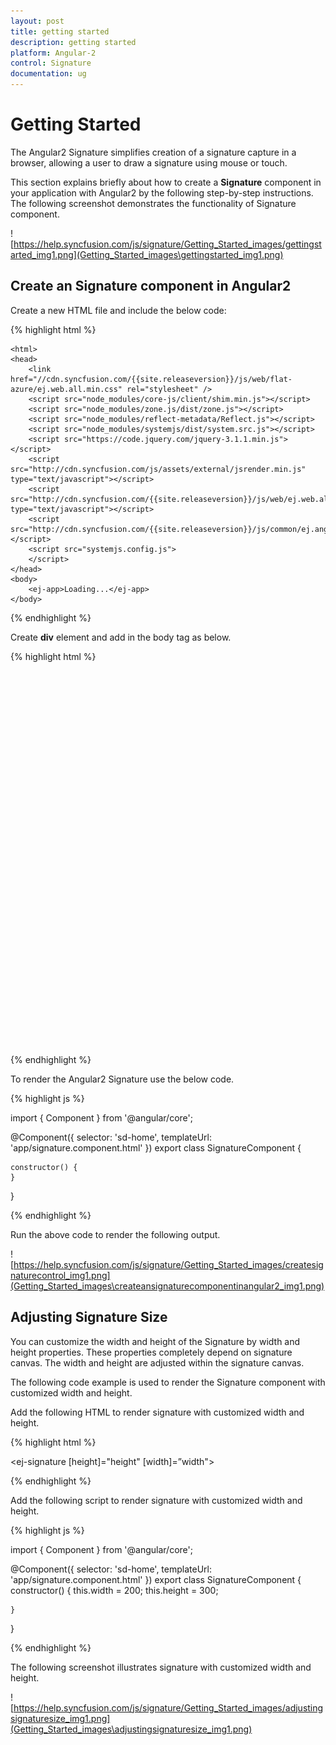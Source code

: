 ```yaml
---
layout: post
title: getting started
description: getting started
platform: Angular-2
control: Signature
documentation: ug
---
```


# Getting Started

The Angular2 Signature simplifies creation of a signature capture in a browser, allowing a user to draw a signature using mouse or touch.

This section explains briefly about how to create a **Signature** component in your application with Angular2 by the following step-by-step instructions. The following screenshot demonstrates the functionality of Signature component.

![https://help.syncfusion.com/js/signature/Getting_Started_images/gettingstarted_img1.png](Getting_Started_images\gettingstarted_img1.png)

## Create an Signature component in Angular2

Create a new HTML file and include the below code:

{% highlight html %}

  <!DOCTYPE html>
    <html>
    <head>
        <link href="//cdn.syncfusion.com/{{site.releaseversion}}/js/web/flat-azure/ej.web.all.min.css" rel="stylesheet" />
        <script src="node_modules/core-js/client/shim.min.js"></script>
        <script src="node_modules/zone.js/dist/zone.js"></script>
        <script src="node_modules/reflect-metadata/Reflect.js"></script>
        <script src="node_modules/systemjs/dist/system.src.js"></script>
        <script src="https://code.jquery.com/jquery-3.1.1.min.js"></script>
        <script src="http://cdn.syncfusion.com/js/assets/external/jsrender.min.js" type="text/javascript"></script>
        <script src="http://cdn.syncfusion.com/{{site.releaseversion}}/js/web/ej.web.all.min.js" type="text/javascript"></script>
        <script src="http://cdn.syncfusion.com/{{site.releaseversion}}/js/common/ej.angular2.min.js"></script>
        <script src="systemjs.config.js">
        </script>
    </head>
    <body>
        <ej-app>Loading...</ej-app>
    </body>



{% endhighlight %}



Create **div** element and add in the body tag as below.

{% highlight html %}

  <div style="width:300px;height:600px;">

<ej-signature > </ej-signature>
        </div>



{% endhighlight %}



To render the Angular2 Signature use the below code.

{% highlight js %}


import { Component } from '@angular/core';

@Component({
    selector: 'sd-home',
    templateUrl: 'app/signature.component.html'
})
export class SignatureComponent {

    constructor() {
    }
}


{% endhighlight %}



Run the above code to render the following output.

![https://help.syncfusion.com/js/signature/Getting_Started_images/createsignaturecontrol_img1.png](Getting_Started_images\createansignaturecomponentinangular2_img1.png)



## Adjusting Signature Size

You can customize the width and height of the Signature by width and height properties. These properties completely depend on signature canvas. The width and height are adjusted within the signature canvas.

The following code example is used to render the Signature component with customized width and height.

Add the following HTML to render signature with customized width and height.

{% highlight html %}


 <ej-signature [height]="height" [width]=”width">
    </ej-signature>


{% endhighlight %}



Add the following script to render signature with customized width and height.

{% highlight js %}

import { Component } from '@angular/core';

@Component({
    selector: 'sd-home',
    templateUrl: 'app/signature.component.html'
})
export class SignatureComponent {
    constructor() {
        this.width = 200;
        this.height = 300;

    }
}


{% endhighlight %}





 The following screenshot illustrates signature with customized width and height.

![https://help.syncfusion.com/js/signature/Getting_Started_images/adjustingsignaturesize_img1.png](Getting_Started_images\adjustingsignaturesize_img1.png)





